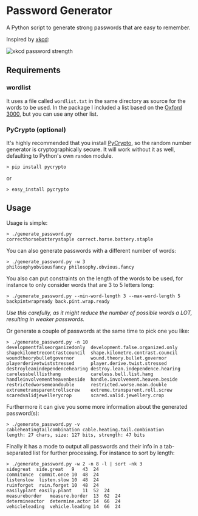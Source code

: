 Password Generator
==================

A Python script to generate strong passwords that are easy to remember.

Inspired by [xkcd](http://xkcd.com):

![xkcd password strength](http://imgs.xkcd.com/comics/password_strength.png)

## Requirements

### wordlist
It uses a file called `wordlist.txt` in the same directory as source for the 
words to be used. In the package I included a list based on the 
[Oxford 3000](http://oald8.oxfordlearnersdictionaries.com/oxford3000/), but 
you can use any other list.

### PyCrypto (optional)
It's highly recommended that you install [PyCrypto](https://www.dlitz.net/software/pycrypto/), 
so the random number generator is cryptographically secure. It will work without 
it as well, defaulting to Python's own `random` module.

    > pip install pycrypto

or

    > easy_install pycrypto

## Usage
Usage is simple:

    > ./generate_password.py
    correcthorsebatterystaple correct.horse.battery.staple

You can also generate passwords with a different number of words:

    > ./generate_password.py -w 3
    philosophyobviousfancy philosophy.obvious.fancy

You also can put constraints on the length of the words to be used, for instance to 
only consider words that are 3 to 5 letters long:

    > ./generate_password.py --min-word-length 3 --max-word-length 5
    backpintwrapready back.pint.wrap.ready

_Use this carefully, as it might reduce the number of possible words a LOT, resulting in weaker passwords._

Or generate a couple of passwords at the same time to pick one you like:
    
    > ./generate_password.py -n 10
    developmentfalseorganizedonly  development.false.organized.only
    shapekilometrecontrastcouncil  shape.kilometre.contrast.council
    woundtheorybulletgovernor      wound.theory.bullet.governor
    playerderivetwiststressed      player.derive.twist.stressed
    destroyleanindependencehearing destroy.lean.independence.hearing
    carelessbelllisthang           careless.bell.list.hang
    handleinvolvementheavenbeside  handle.involvement.heaven.beside
    restrictedworsemeandouble      restricted.worse.mean.double
    extremetransparentrollscrew    extreme.transparent.roll.screw
    scaredvalidjewellerycrop       scared.valid.jewellery.crop

Furthermore it can give you some more information about the generated password(s):
    
    > ./generate_password.py -v
    cableheatingtailcombination cable.heating.tail.combination
    length: 27 chars, size: 127 bits, strength: 47 bits

Finally it has a mode to output all passwords and their info in a tab-separated list for 
further processing. For instance to sort by length:
    
    > ./generate_password.py -w 2 -n 8 -l | sort -nk 3
    sidegreat  side.great	9	43	24
    commitonce	commit.once	10	48	24
    listenslow	listen.slow	10	48	24
    ruinforget	ruin.forget	10	48	24
    easilyplant	easily.plant	11	52	24
    measureborder	measure.border	13	62	24
    determineactor	determine.actor	14	66	24
    vehicleleading	vehicle.leading	14	66	24

